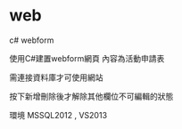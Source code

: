 web
===

c# webform


使用C#建置webform網頁 內容為活動申請表

需連接資料庫才可使用網站

按下新增刪除後才解除其他欄位不可編輯的狀態

環境 MSSQL2012 , VS2013

